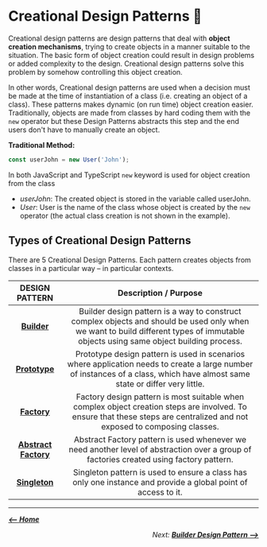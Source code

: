 # Creational Design Patterns :curry:

Creational design patterns are design patterns that deal with **object creation mechanisms**, trying to create objects in a manner suitable to the situation. The basic form of object creation could result in design problems or added complexity to the design. Creational design patterns solve this problem by somehow controlling this object creation.

In other words, Creational design patterns are used when a decision must be made at the time of instantiation of a class (i.e. creating an object of a class). These patterns makes dynamic (on run time) object creation easier.  
Traditionally, objects are made from classes by hard coding them with the `new` operator but these Design Patterns abstracts this step and the end users don't have to manually create an object.

**Traditional Method:**

```js
const userJohn = new User('John');
```

In both JavaScript and TypeScript `new` keyword is used for object creation from the class

- *userJohn*: The created object is stored in the variable called userJohn.
- *User*: User is the name of the class whose object is created by the `new` operator (the actual class creation is not shown in the example).

## Types of Creational Design Patterns

There are 5 Creational Design Patterns. Each pattern creates objects from classes in a particular way – in particular contexts.

| **DESIGN PATTERN**    | **Description / Purpose** |
|:---------------------:|:-------------------------:|
|[**Builder**](/Builder/README.md)            |Builder design pattern is a way to construct complex objects and should be used only when we want to build different types of immutable objects using same object building process.|
|[**Prototype**](/Prototype/README.md)          |Prototype design pattern is used in scenarios where application needs to create a large number of instances of a class, which have almost same state or differ very little.|
|[**Factory**](/Factory/README.md)            |Factory design pattern is most suitable when complex object creation steps are involved. To ensure that these steps are centralized and not exposed to composing classes.|
|<a href="/Abstract Factory/README.md">**Abstract Factory**</a>   |Abstract Factory pattern is used whenever we need another level of abstraction over a group of factories created using factory pattern.|
|[**Singleton**](/Singleton/README.md)          |Singleton pattern is used to ensure a class has only one instance and provide a global point of access to it.|

<hr>
<div>
  <p><i><a href="../README.md"><b><-- Home</b></a></i></p>
  <p align="right"><i>Next: <a href="/Builder/README.md"><b>Builder Design Pattern --></b></a></i></p>
</div>
